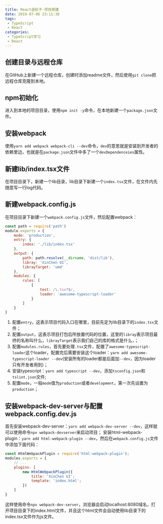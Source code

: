 ```yaml
---
title: React造轮子-项目搭建
date: 2019-07-06 23:11:38
tags: 
 - TypeScript
 - React
categories: 
 - TypeScript学习
 - React
---
```

## 创建目录与远程仓库
在GitHub上新建一个远程仓库，创建时添加readme文件，然后使用`git clone`把远程仓库克隆到本地。

## npm初始化
进入到本地的项目目录，使用`npm init -y`命令，在本地新建一个`package.json`文件。

## 安装webpack
使用`yarn add webpack webpack-cli --dev`命令，`dev`的意思就是安装到开发者的依赖里边，也就是在`package.json`文件中多了一个`devDependenceies`属性。

## 新建lib/index.tsx文件
在项目目录下，新建一个lib目录，lib目录下新建一个`index.tsx`文件，在文件内先随意写一行log代码。

## 新建webpack.config.js
在项目目录下新建一个`webpack.config.js`文件，然后配置webpack：
```js
const path = require('path')
module.exports = {
    mode: 'production',
    entry: {
        index: './lib/index.tsx'
    },
    output: {
        path: path.resolve(__dirname, 'dist/lib'),
        libray: 'XinChen UI',
        librayTarget: 'umd'
    },
    modules: {
        rules: [
            {
                test: /\.tsx?$/,
                loader: 'awesome-typescript-loader'
            }
        ]
    }
}
```
1. 配置`entry`，这表示项目代码入口在哪里，目前先定为lib目录下的`index.tsx`文件；
2. 配置`output`，这表示项目打包后所放置代码的位置，这里的`libray`表示项目最终的名称叫什么，`librayTarget`表示我们自己的库的格式是什么，；
3. 配置`mudules.rules`，首先要处理`.tsx`文件，配置了`awesome-typescript-loader`这个loader，配置完后需要安装这个loader：`yarn add awesome-typescript-loader --dev`(安装所有的loader都是后面加`--dev`，因为loader只有开发者用到)；
4. 安装typescript：`yarn add typescript --dev`，添加`tsconfig.json`和`tslint.json`文件;
5. 配置`mode`，一般`mode`值为`production`或者`development`，第一次先设置为`production`；

## 安装webpack-dev-server与配置webpack.config.dev.js
首先安装webpack-dev-server：`yarn add webpack-dev-server --dev`，这样就可以使用命令`npx webpack-devserver`来启动项目；
安装html-webpack-plugin：`yarn add html-webpack-plugin --dev`，然后在`webpack.config.js`文件中添加下面代码：
```js
const HtmlWebpackPlugin = require('html-webpack-plugin');
modules.exports = {
    // ...
    plugins: [
        new HtmlWebpackPlugin({
            title: 'XinChen UI';
            template: 'index.html';
        })
    ]
}
```
这样使用命令`npx webpack-dev-server`，浏览器会启动localhost:8080域名，打开项目目录下的index.html文件，并且这个html文件会自动使用lib目录下的index.tsx文件作为js文件。